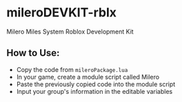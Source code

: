 # mileroDEVKIT-rblx
Milero Miles System Roblox Development Kit

## How to Use:
- Copy the code from `mileroPackage.lua`
- In your game, create a module script called Milero
- Paste the previously copied code into the module script
- Input your group's information in the editable variables
